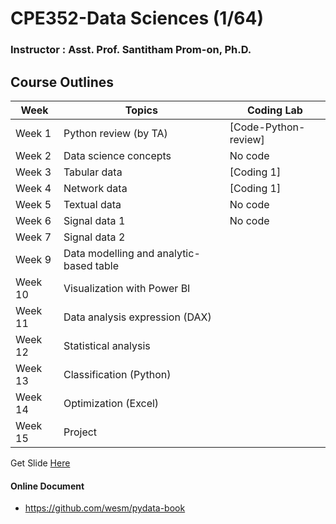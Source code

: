 # CPE352-Data Sciences (1/64)

### Instructor : Asst. Prof. Santitham Prom-on, Ph.D.

## Course Outlines

| Week    | Topics                                        | Coding Lab                           |
| ------- | --------------------------------------------- | ------------------------------------ |
| Week 1  | Python review (by TA)                         | [Code-Python-review]                 |
| Week 2  | Data science concepts                         | No code                              |
| Week 3  | Tabular data                                  | [Coding 1]                           |
| Week 4  | Network data                                  | [Coding 1]                           |
| Week 5  | Textual data                                  | No code                              |
| Week 6  | Signal data 1                                 | No code                              |  |
| Week 7  | Signal data 2                                 |                                      |
| Week 9  | Data modelling and analytic-based table       |                                      |
| Week 10 | Visualization with Power BI                   |                                      |
| Week 11 | Data analysis expression (DAX)                |                                      |
| Week 12 | Statistical analysis                          |                                      |
| Week 13 | Classification (Python)                       |                                      |
| Week 14 | Optimization (Excel)                          |                                      |
| Week 15 | Project                                       |                                      |

Get Slide [Here](https://drive.google.com/drive/folders/1lNsSvd8X8LyA-EOYCqk5h0u9wwxmuvez?usp=sharing)

#### Online Document

- https://github.com/wesm/pydata-book
